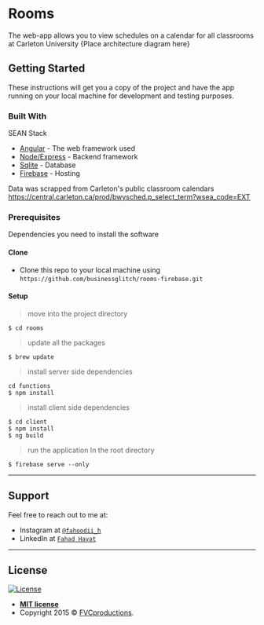 	
# Rooms
 The web-app allows you to view schedules on a calendar for all classrooms at Carleton University  {Place architecture diagram here}

## Getting Started

These instructions will get you a copy of the project and have the app running on your local machine for development and testing purposes. 

### Built With
SEAN Stack

* [Angular](https://angularjs.org/) - The web framework used
* [Node/Express](https://expressjs.com) - Backend framework
* [Sqlite](https://sqlite.org/) - Database
* [Firebase](https://firebase.google.com/docs/hosting) - Hosting

Data was scrapped from Carleton's public classroom calendars https://central.carleton.ca/prod/bwysched.p_select_term?wsea_code=EXT

### Prerequisites
Dependencies you need to install the software


#### Clone

- Clone this repo to your local machine using `https://github.com/businessglitch/rooms-firebase.git`

#### Setup
> move into the project directory

```shell
$ cd rooms
```

> update all the packages

```shell
$ brew update
```

> install server side dependencies

```shell
cd functions
$ npm install
```

> install client side dependencies

```shell
$ cd client
$ npm install
$ ng build
```

> run the application
In the root directory
```shell
$ firebase serve --only
```
---

## Support

Feel free to reach out to me at:

- Instagram at <a href="https://www.instagram.com/fahoodii_h/" target="_blank">`@fahoodii_h`</a>
- LinkedIn at <a href="https://www.linkedin.com/in/fahdhayat/" target="_blank">`Fahad Hayat`</a>
---

## License

[![License](http://img.shields.io/:license-mit-blue.svg?style=flat-square)](http://badges.mit-license.org)

- **[MIT license](http://opensource.org/licenses/mit-license.php)**
- Copyright 2015 © <a href="http://fvcproductions.com" target="_blank">FVCproductions</a>.
